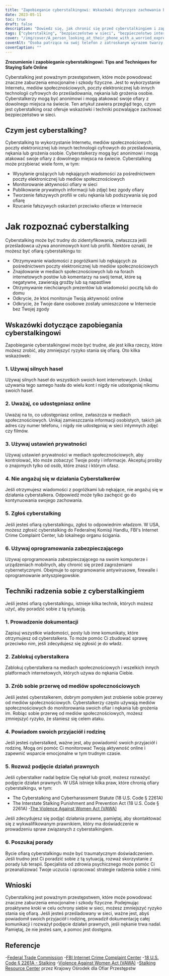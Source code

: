 ```yaml
---
title: "Zapobieganie cyberstalkingowi: Wskazówki dotyczące zachowania bezpieczeństwa w sieci"
date: 2023-05-11
toc: true
draft: false
description: "Dowiedz się, jak chronić się przed cyberstalkingiem i zapewnić sobie bezpieczeństwo w sieci dzięki tym wskazówkom i technikom."
tags: ["cyberstalking", "bezpieczeństwo w sieci", "bezpieczeństwo internetu", "zapobieganie stalkingowi", "bezpieczeństwo osobiste", "prywatność w sieci", "cybersecurity", "bezpieczeństwo cyfrowe", "bezpieczeństwo internetu", "cyberprzemoc", "molestowanie", "ochrona ofiar", "postępowanie sądowe", "doradztwo", "zdrowie psychiczne", "bezpieczeństwo mediów społecznościowych", "molestowanie w sieci", "stalking internetowy", "organy ścigania", "ochrona prywatności"]
cover: "/img/cover/A_person_looking_at_their_phone_with_a_worried_expression.png"
coverAlt: "Osoba patrząca na swój telefon z zatroskanym wyrazem twarzy, gdy w tle majaczy cienista postać."
coverCaption: ""
---
```


**Zrozumienie i zapobieganie cyberstalkingowi: Tips and Techniques for Staying Safe Online**

Cyberstalking jest poważnym przestępstwem, które może powodować znaczne zaburzenia emocjonalne i szkody fizyczne. Jest to wykorzystanie Internetu, mediów społecznościowych, poczty elektronicznej lub innych technologii cyfrowych do prześladowania, nękania lub grożenia osobie. Cyberstalkerzy mogą być anonimowi i mogą atakować swoje ofiary z dowolnego miejsca na świecie. Ten artykuł zawiera przegląd tego, czym jest cyberstalking oraz oferuje wskazówki i techniki pozwalające zachować bezpieczeństwo w sieci.

## Czym jest cyberstalking?

Cyberstalking to wykorzystanie Internetu, mediów społecznościowych, poczty elektronicznej lub innych technologii cyfrowych do prześladowania, nękania lub grożenia osobie. Cyberstalkerzy mogą być anonimowi i mogą atakować swoje ofiary z dowolnego miejsca na świecie. Cyberstalking może przybierać wiele form, w tym:

- Wysyłanie grożących lub nękających wiadomości za pośrednictwem poczty elektronicznej lub mediów społecznościowych
- Monitorowanie aktywności ofiary w sieci
- Publikowanie prywatnych informacji lub zdjęć bez zgody ofiary
- Tworzenie fałszywych profili w celu nękania lub podszywania się pod ofiarę
- Rzucanie fałszywych oskarżeń przeciwko ofierze w Internecie

# Jak rozpoznać cyberstalking

Cyberstalking może być trudny do zidentyfikowania, zwłaszcza jeśli prześladowca używa anonimowych kont lub profili. Niektóre oznaki, że możesz być ofiarą cyberstalkingu to:

- Otrzymywanie wiadomości z pogróżkami lub nękających za pośrednictwem poczty elektronicznej lub mediów społecznościowych
- Znajdowanie w mediach społecznościowych lub na forach internetowych postów lub komentarzy na swój temat, które są negatywne, zawierają groźby lub są napastliwe
- Otrzymywanie niechcianych prezentów lub wiadomości pocztą lub do domu
- Odkrycie, że ktoś monitoruje Twoją aktywność online
- Odkrycie, że Twoje dane osobowe zostały umieszczone w Internecie bez Twojej zgody

## Wskazówki dotyczące zapobiegania cyberstalkingowi

Zapobieganie cyberstalkingowi może być trudne, ale jest kilka rzeczy, które możesz zrobić, aby zmniejszyć ryzyko stania się ofiarą. Oto kilka wskazówek:

### 1. Używaj silnych haseł

Używaj silnych haseł do wszystkich swoich kont internetowych. Unikaj używania tego samego hasła do wielu kont i nigdy nie udostępniaj nikomu swoich haseł.

### 2. Uważaj, co udostępniasz online

Uważaj na to, co udostępniasz online, zwłaszcza w mediach społecznościowych. Unikaj zamieszczania informacji osobistych, takich jak adres czy numer telefonu, i nigdy nie udostępniaj w sieci intymnych zdjęć czy filmów.

### 3. Używaj ustawień prywatności

Używaj ustawień prywatności w mediach społecznościowych, aby kontrolować, kto może zobaczyć Twoje posty i informacje. Akceptuj prośby o znajomych tylko od osób, które znasz i którym ufasz.

### 4. Nie angażuj się w działania Cyberstalkerów

Jeśli otrzymujesz wiadomości z pogróżkami lub nękające, nie angażuj się w działania cyberstalkera. Odpowiedź może tylko zachęcić go do kontynuowania swojego zachowania.

### 5. Zgłoś cyberstalking

Jeśli jesteś ofiarą cyberstalkingu, zgłoś to odpowiednim władzom. W USA, możesz zgłosić cyberstalking do Federalnej Komisji Handlu, FBI's Internet Crime Complaint Center, lub lokalnego organu ścigania.

### 6. Używaj oprogramowania zabezpieczającego

Używaj oprogramowania zabezpieczającego na swoim komputerze i urządzeniach mobilnych, aby chronić się przed zagrożeniami cybernetycznymi. Obejmuje to oprogramowanie antywirusowe, firewalle i oprogramowanie antyszpiegowskie.

## Techniki radzenia sobie z cyberstalkingiem

Jeśli jesteś ofiarą cyberstalkingu, istnieje kilka technik, których możesz użyć, aby poradzić sobie z tą sytuacją.

### 1. Prowadzenie dokumentacji

Zapisuj wszystkie wiadomości, posty lub inne komunikaty, które otrzymujesz od cyberstalkera. To może pomóc Ci zbudować sprawę przeciwko nim, jeśli zdecydujesz się zgłosić je do władz.

### 2. Zablokuj cyberstalkera

Zablokuj cyberstalkera na mediach społecznościowych i wszelkich innych platformach internetowych, których używa do nękania Ciebie.

### 3. Zrób sobie przerwę od mediów społecznościowych

Jeśli jesteś cyberstalkerem, dobrym pomysłem jest zrobienie sobie przerwy od mediów społecznościowych. Cyberstalkerzy często używają mediów społecznościowych do monitorowania swoich ofiar i nękania lub grożenia im. Robiąc sobie przerwę od mediów społecznościowych, możesz zmniejszyć ryzyko, że staniesz się celem ataku.

### 4. Powiadom swoich przyjaciół i rodzinę

Jeśli jesteś cyberstalked, ważne jest, aby powiadomić swoich przyjaciół i rodzinę. Mogą oni pomóc Ci monitorować Twoją aktywność online i zapewnić wsparcie emocjonalne w tym trudnym czasie.

### 5. Rozważ podjęcie działań prawnych

Jeśli cyberstalker nadal będzie Cię nękał lub groził, możesz rozważyć podjęcie działań prawnych. W USA istnieje kilka praw, które chronią ofiary cyberstalkingu, w tym:

- The Cyberstalking and Cyberharassment Statute (18 U.S. Code § 2261A)
- The Interstate Stalking Punishment and Prevention Act (18 U.S. Code § 2261A)
-[The Violence Against Women Act (VAWA)](https://www.hud.gov/VAWA)

Jeśli zdecydujesz się podjąć działania prawne, pamiętaj, aby skontaktować się z wykwalifikowanym prawnikiem, który ma doświadczenie w prowadzeniu spraw związanych z cyberstalkingiem.

### 6. Poszukaj porady

Bycie ofiarą cyberstalkingu może być traumatycznym doświadczeniem. Jeśli trudno jest Ci poradzić sobie z tą sytuacją, rozważ skorzystanie z porady lub terapii. Specjalista od zdrowia psychicznego może pomóc Ci przeanalizować Twoje uczucia i opracować strategie radzenia sobie z nimi.

## Wnioski

Cyberstalking jest poważnym przestępstwem, które może powodować znaczne zaburzenia emocjonalne i szkody fizyczne. Podejmując proaktywne kroki w celu ochrony siebie w sieci, możesz zmniejszyć ryzyko stania się ofiarą. Jeśli jesteś prześladowany w sieci, ważne jest, abyś powiadomił swoich przyjaciół i rodzinę, prowadził dokumentację całej komunikacji i rozważył podjęcie działań prawnych, jeśli nękanie trwa nadal. Pamiętaj, że nie jesteś sam, a pomoc jest dostępna.

## Referencje

-[Federal Trade Commission](https://www.ftc.gov/)
-[FBI Internet Crime Complaint Center](https://www.ic3.gov/)
-[18 U.S. Code § 2261A - Stalking](https://www.law.cornell.edu/uscode/text/18/2261A)
-[Violence Against Women Act (VAWA)](https://www.hud.gov/VAWA)
-[Stalking Resource Center](https://victimsofcrime.org/our-programs/national-stalking-resource-center/) przez Krajowy Ośrodek dla Ofiar Przestępstw
